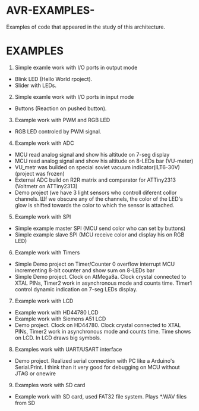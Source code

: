 # AVR-EXAMPLES-
Examples of code that appeared in the study of this architecture.

# EXAMPLES

1. Simple examle work with I/O ports in output mode
  - Blink LED (Hello World rpoject).
  - Slider with LEDs.

2. Simple examle work with I/O ports in input mode 
  - Buttons (Reaction on pushed button).
  
3. Example work with PWM and RGB LED
  - RGB LED controled by PWM signal.
  
4. Example work with ADC
  - MCU read analog signal and show his altitude on 7-seg display
  - MCU read analog signal and show his altitude on 8-LEDs bar (VU-meter)
  - VU_metr was builded on special soviet vacuum indicator(ILT6-30V) (project was frozen)
  - External ADC build on R2R matrix and comparator for ATTiny2313 (Voltmetr on ATTiny2313)
  - Demo project (we have 3 light sensors who controll diferent collor channels. Шf we obscure any of the channels, the color of the LED's     glow is shifted towards the color to which the sensor is attached.
  
5. Example work with SPI
  - Simple example master SPI (MCU send color who can set by buttons)
  - Simple example slave SPI (MCU receive color and display his on RGB LED)
  
6. Example work with Timers
  - Simple Demo project on Timer/Counter 0 overflow interrupt MCU incrementing 8-bit counter and show sum on 8-LEDs bar
  - Simple Demo project. Clock on AtMega8a. Clock crystal connected to XTAL PINs, Timer2 work in asynchronous mode and counts time. Timer1     control dynamic indication on 7-seg LEDs display.
  
7. Example work with LCD
  - Example work with HD44780 LCD
  - Example work with Siemens A51 LCD
  - Demo project. Clock on HD44780. Clock crystal connected to XTAL PINs, Timer2 work in asynchronous mode and counts time. Time shows on     LCD. In LCD draws big symbols.

8. Examples work with UART/USART interface
  - Demo project. Realized serial connection with PC like a Arduino's Serial.Print. I think than it very good for debugging on MCU without JTAG or onewire
  
9. Examples work with SD card
  - Example work with SD card, used FAT32 file system. Plays *.WAV files from SD

